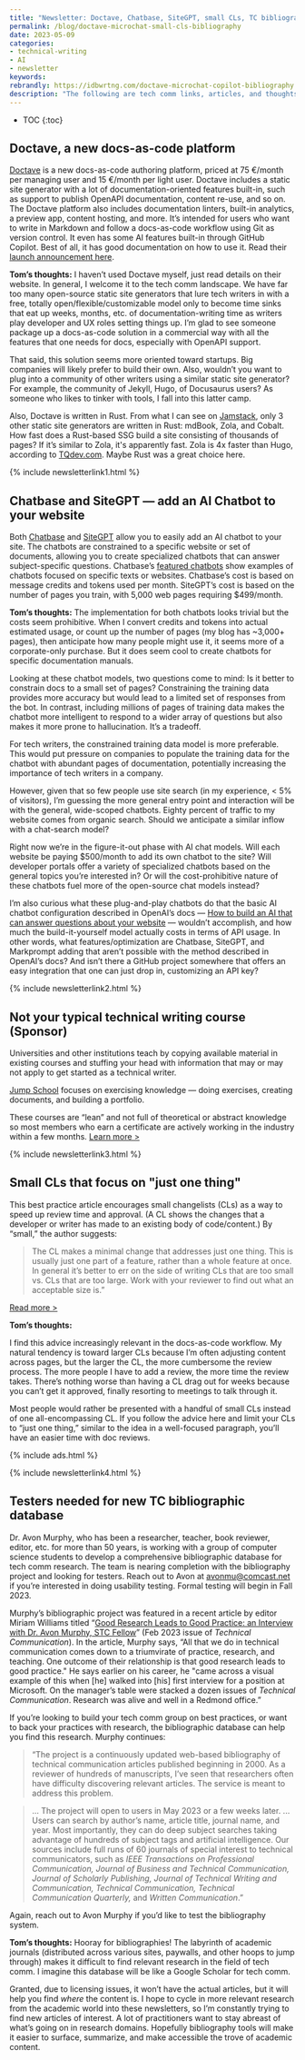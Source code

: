 ```yaml
---
title: "Newsletter: Doctave, Chatbase, SiteGPT, small CLs, TC bibliography"
permalink: /blog/doctave-microchat-small-cls-bibliography
date: 2023-05-09
categories:
- technical-writing
- AI
- newsletter
keywords: 
rebrandly: https://idbwrtng.com/doctave-microchat-copilot-bibliography
description: "The following are tech comm links, articles, and thoughts for May 9, 2023."
---
```


* TOC
{:toc}

## Doctave, a new docs-as-code platform

[Doctave](https://docs.doctave.com/) is a new docs-as-code authoring platform, priced at 75 €/month per managing user and 15 €/month per light user. Doctave includes a static site generator with a lot of documentation-oriented features built-in, such as support to publish OpenAPI documentation, content re-use, and so on. The Doctave platform also includes documentation linters, built-in analytics, a preview app, content hosting, and more. It’s intended for users who want to write in Markdown and follow a docs-as-code workflow using Git as version control. It even has some AI features built-in through GitHub Copilot. Best of all, it has good documentation on how to use it. Read their [launch announcement here](https://www.doctave.com/blog/2023/05/04/doctave-public-launch.html).

**Tom’s thoughts:** I haven’t used Doctave myself, just read details on their website. In general, I welcome it to the tech comm landscape. We have far too many open-source static site generators that lure tech writers in with a free, totally open/flexible/customizable model only to become time sinks that eat up weeks, months, etc. of documentation-writing time as writers play developer and UX roles setting things up. I’m glad to see someone package up a docs-as-code solution in a commercial way with all the features that one needs for docs, especially with OpenAPI support. 

That said, this solution seems more oriented toward startups. Big companies will likely prefer to build their own. Also, wouldn’t you want to plug into a community of other writers using a similar static site generator? For example, the community of Jekyll, Hugo, of Docusaurus users? As someone who likes to tinker with tools, I fall into this latter camp. 

Also, Doctave is written in Rust. From what I can see on [Jamstack](https://jamstack.org/generators/), only 3 other static site generators are written in Rust: mdBook, Zola, and Cobalt. How fast does a Rust-based SSG build a site consisting of thousands of pages? If it’s similar to Zola, it's apparently fast. Zola is 4x faster than Hugo, according to [TQdev.com](https://tqdev.com/2023-zola-ssg-is-4x-faster-than-hugo). Maybe Rust was a great choice here. 

{% include newsletterlink1.html %}

## Chatbase and SiteGPT — add an AI Chatbot to your website

Both [Chatbase](https://www.chatbase.co/) and [SiteGPT](https://sitegpt.ai/) allow you to easily add an AI chatbot to your site. The chatbots are constrained to a specific website or set of documents, allowing you to create specialized chatbots that can answer subject-specific questions. Chatbase’s [featured chatbots](https://www.chatbase.co/featured-chatbots) show examples of chatbots focused on specific texts or websites. Chatbase’s cost is based on message credits and tokens used per month. SiteGPT’s cost is based on the number of pages you train, with 5,000 web pages requiring $499/month.

**Tom’s thoughts:** The implementation for both chatbots looks trivial but the costs seem prohibitive. When I convert credits and tokens into actual estimated usage, or count up the number of pages (my blog has ~3,000+ pages), then anticipate how many people might use it, it seems more of a corporate-only purchase. But it does seem cool to create chatbots for specific documentation manuals.

Looking at these chatbot models, two questions come to mind: Is it better to constrain docs to a small set of pages? Constraining the training data provides more accuracy but would lead to a limited set of responses from the bot. In contrast, including millions of pages of training data makes the chatbot more intelligent to respond to a wider array of questions but also makes it more prone to hallucination. It’s a tradeoff. 

For tech writers, the constrained training data model is more preferable. This would put pressure on companies to populate the training data for the chatbot with abundant pages of documentation, potentially increasing the importance of tech writers in a company.

However, given that so few people use site search (in my experience, &lt; 5% of visitors), I’m guessing the more general entry point and interaction will be with the general, wide-scoped chatbots. Eighty percent of traffic to my website comes from organic search. Should we anticipate a similar inflow with a chat-search model?

Right now we’re in the figure-it-out phase with AI chat models. Will each website be paying $500/month to add its own chatbot to the site? Will developer portals offer a variety of specialized chatbots based on the general topics you’re interested in? Or will the cost-prohibitive nature of these chatbots fuel more of the open-source chat models instead?

I’m also curious what these plug-and-play chatbots do that the basic AI chatbot configuration described in OpenAI’s docs &mdash; [How to build an AI that can answer questions about your website](https://platform.openai.com/docs/tutorials/web-qa-embeddings) &mdash; wouldn’t accomplish, and how much the build-it-yourself model actually costs in terms of API usage. In other words, what features/optimization are Chatbase, SiteGPT, and Markprompt adding that aren’t possible with the method described in OpenAI’s docs? And isn’t there a GitHub project somewhere that offers an easy integration that one can just drop in, customizing an API key?

{% include newsletterlink2.html %}

## Not your typical technical writing course (Sponsor)

Universities and other institutions teach by copying available material in existing courses and stuffing your head with information that may or may not apply to get started as a technical writer.

[Jump School](https://idbwrtng.com/becometechnicalwriter2) focuses on exercising knowledge &mdash; doing exercises, creating documents, and building a portfolio. 

These courses are “lean” and not full of theoretical or abstract knowledge so most members who earn a certificate are actively working in the industry within a few months. [Learn more >](https://idbwrtng.com/becometechnicalwriter3)

{% include newsletterlink3.html %}

## Small CLs that focus on "just one thing"

This best practice article encourages small changelists (CLs) as a way to speed up review time and approval. (A CL shows the changes that a developer or writer has made to an existing body of code/content.) By “small,” the author suggests: 
 
> The CL makes a minimal change that addresses just one thing. This is usually just one part of a feature, rather than a whole feature at once. In general it’s better to err on the side of writing CLs that are too small vs. CLs that are too large. Work with your reviewer to find out what an acceptable size is.” 
 
[Read more >](https://google.github.io/eng-practices/review/developer/small-cls.html)

**Tom’s thoughts:** 

I find this advice increasingly relevant in the docs-as-code workflow. My natural tendency is toward larger CLs because I’m often adjusting content across pages, but the larger the CL, the more cumbersome the review process. The more people I have to add a review, the more time the review takes. There’s nothing worse than having a CL drag out for weeks because you can’t get it approved, finally resorting to meetings to talk through it. 

Most people would rather be presented with a handful of small CLs instead of one all-encompassing CL. If you follow the advice here and limit your CLs to “just one thing,” similar to the idea in a well-focused paragraph, you’ll have an easier time with doc reviews.

{% include ads.html %}

{% include newsletterlink4.html %}

## Testers needed for new TC bibliographic database

Dr. Avon Murphy, who has been a researcher, teacher, book reviewer, editor, etc. for more than 50 years, is working with a group of computer science students to develop a comprehensive bibliographic database for tech comm research. The team is nearing completion with the bibliography project and looking for testers. Reach out to Avon at avonmu@comcast.net if you’re interested in doing usability testing. Formal testing will begin in Fall 2023.

Murphy’s bibliographic project was featured in a recent article by editor Miriam Williams titled “[Good Research Leads to Good Practice: an Interview with Dr. Avon Murphy, STC Fellow](https://www.ingentaconnect.com/contentone/stc/tc/2023/00000070/00000001/art00001#)” (Feb 2023 issue of _Technical Communication_). In the article, Murphy says, “All that we do in technical communication comes down to a triumvirate of practice, research, and teaching. One outcome of their relationship is that good research leads to good practice." He says earlier on his career, he "came across a visual example of this when [he] walked into [his] first interview for a position at Microsoft. On the manager’s table were stacked a dozen issues of _Technical Communication_. Research was alive and well in a Redmond office.”

If you’re looking to build your tech comm group on best practices, or want to back your practices with research, the bibliographic database can help you find this research. Murphy continues:

> “The project is a continuously updated web-based bibliography of technical communication articles published beginning in 2000. As a reviewer of hundreds of manuscripts, I’ve seen that researchers often have difficulty discovering relevant articles. The service is meant to address this problem.


> ... The project will open to users in May 2023 or a few weeks later. ... Users can search by author’s name, article title, journal name, and year. Most importantly, they can do deep subject searches taking advantage of hundreds of subject tags and artificial intelligence. Our sources include full runs of 60 journals of special interest to technical communicators, such as _IEEE Transactions on Professional Communication, Journal of Business and Technical Communication, Journal of Scholarly Publishing, Journal of Technical Writing and Communication, Technical Communication, Technical Communication Quarterly,_ and _Written Communication_.” 

Again, reach out to Avon Murphy if you’d like to test the bibliography system.

**Tom’s thoughts:** Hooray for bibliographies! The labyrinth of academic journals (distributed across various sites, paywalls, and other hoops to jump through) makes it difficult to find relevant research in the field of tech comm. I imagine this database will be like a Google Scholar for tech comm. 

Granted, due to licensing issues, it won’t have the actual articles, but it will help you find _where_ the content is. I hope to cycle in more relevant research from the academic world into these newsletters, so I’m constantly trying to find new articles of interest. A lot of practitioners want to stay abreast of what’s going on in research domains. Hopefully bibliography tools will make it easier to surface, summarize, and make accessible the trove of academic content. 